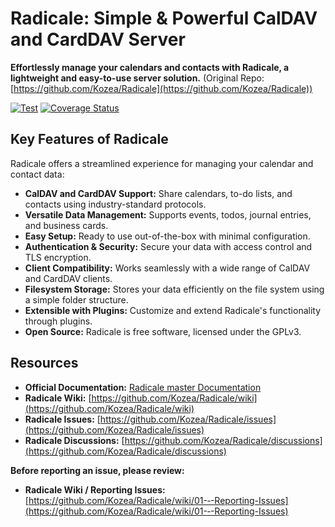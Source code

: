# Radicale: Simple & Powerful CalDAV and CardDAV Server

**Effortlessly manage your calendars and contacts with Radicale, a lightweight and easy-to-use server solution.** (Original Repo: [https://github.com/Kozea/Radicale](https://github.com/Kozea/Radicale))

[![Test](https://github.com/Kozea/Radicale/actions/workflows/test.yml/badge.svg?branch=master)](https://github.com/Kozea/Radicale/actions/workflows/test.yml)
[![Coverage Status](https://coveralls.io/repos/github/Kozea/Radicale/badge.svg?branch=master)](https://coveralls.io/github/Kozea/Radicale?branch=master)

## Key Features of Radicale

Radicale offers a streamlined experience for managing your calendar and contact data:

*   **CalDAV and CardDAV Support:** Share calendars, to-do lists, and contacts using industry-standard protocols.
*   **Versatile Data Management:** Supports events, todos, journal entries, and business cards.
*   **Easy Setup:** Ready to use out-of-the-box with minimal configuration.
*   **Authentication & Security:** Secure your data with access control and TLS encryption.
*   **Client Compatibility:** Works seamlessly with a wide range of CalDAV and CardDAV clients.
*   **Filesystem Storage:** Stores your data efficiently on the file system using a simple folder structure.
*   **Extensible with Plugins:** Customize and extend Radicale's functionality through plugins.
*   **Open Source:**  Radicale is free software, licensed under the GPLv3.

## Resources

*   **Official Documentation:** [Radicale master Documentation](https://radicale.org/master.html)
*   **Radicale Wiki:** [https://github.com/Kozea/Radicale/wiki](https://github.com/Kozea/Radicale/wiki)
*   **Radicale Issues:** [https://github.com/Kozea/Radicale/issues](https://github.com/Kozea/Radicale/issues)
*   **Radicale Discussions:** [https://github.com/Kozea/Radicale/discussions](https://github.com/Kozea/Radicale/discussions)

**Before reporting an issue, please review:**

*   **Radicale Wiki / Reporting Issues:** [https://github.com/Kozea/Radicale/wiki/01-‐-Reporting-Issues](https://github.com/Kozea/Radicale/wiki/01-‐-Reporting-Issues)